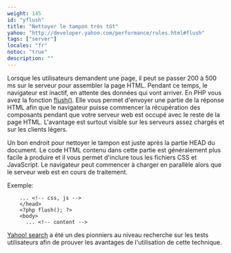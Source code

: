 ```yaml
---
weight: 145
id: "yflush"
title: "Nettoyer le tampon très tôt"
yahoo: "http://developer.yahoo.com/performance/rules.html#flush"
tags: ["server"]
locales: "fr"
notoc: "true"
description: ""
---
```


Lorsque les utilisateurs demandent une page, il peut se passer 200 à 500 ms sur le serveur pour assembler la page HTML. Pendant ce temps, le navigateur est inactif, en attente des données qui vont arriver. En PHP vous avez la fonction [flush()](http://php.net/flush). Elle vous permet d'envoyer une partie de la réponse HTML afin que le navigateur puisse commencer la récupération des composants pendant que votre serveur web est occupé avec le reste de la page HTML. L'avantage est surtout visible sur les serveurs assez chargés et sur les clients légers.

Un bon endroit pour nettoyer le tampon est juste après la partie HEAD du document. Le code HTML contenu dans cette partie est généralement plus facile à produire et il vous permet d'inclure tous les fichiers CSS et JavaScript. Le navigateur peut commencer à charger en parallèle alors que le serveur web est en cours de traitement.

Exemple:

~~~
    ... <!-- css, js -->
    </head>
    <?php flush(); ?>
    <body>
      ... <!-- content -->
~~~

[Yahoo! search](http://search.yahoo.com) a été un des pionniers au niveau recherche sur les tests utilisateurs afin de prouver les avantages de l'utilisation de cette technique.